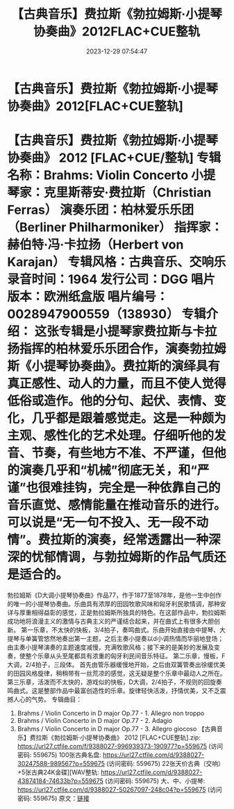 ﻿---
title: 【古典音乐】费拉斯《勃拉姆斯·小提琴协奏曲》2012FLAC+CUE整轨
date: 2023-12-29 07:54:47
categories: 古典音乐、新世纪、纯音雅乐
tags: 纯音雅乐
---
# 【古典音乐】费拉斯《勃拉姆斯·小提琴协奏曲》2012[FLAC+CUE整轨]

【古典音乐】费拉斯《勃拉姆斯·小提琴协奏曲》 2012
[FLAC+CUE/整轨]
专辑名称：Brahms: Violin Concerto
小提琴家：克里斯蒂安·费拉斯（Christian Ferras）
演奏乐团：柏林爱乐乐团（Berliner Philharmoniker）
指挥家：赫伯特·冯·卡拉扬（Herbert von Karajan）
专辑风格：古典音乐、交响乐
录音时间：1964
发行公司：DGG
唱片版本：欧洲纸盒版
唱片编号：0028947900559（138930）
专辑介绍：
这张专辑是小提琴家费拉斯与卡拉扬指挥的柏林爱乐乐团合作，演奏勃拉姆斯《小提琴协奏曲》。费拉斯的演绎具有真正感性、动人的力量，而且不使人觉得低俗或造作。他的分句、起伏、表情、变化，几乎都是跟着感觉走。这是一种颇为主观、感性化的艺术处理。仔细听他的发音、节奏，有些地方不准、不严谨，但他的演奏几乎和“机械”彻底无关，和“严谨”也很难挂钩，完全是一种依靠自己的音乐直觉、感情能量在推动音乐的进行。可以说是“无一句不投入、无一段不动情”。费拉斯的演奏，经常透露出一种深深的忧郁情调，与勃拉姆斯的作品气质还是适合的。
==========
勃拉姆斯《D大调小提琴协奏曲》作品77，作于1877至1878年，是他一生中创作的唯一的小提琴协奏曲。乐曲具有浓厚的田园牧歌风味和匈牙利民歌情调，那种安详与厚重相得益彰的感觉，正是勃拉姆斯所独具的特色。在这部作品中，勃拉姆斯成功地将浪漫主义的激情与古典主义的严谨结合起来，并在曲式上有很多大胆创新。
第一乐章，不太快的快板，3/4拍子，奏鸣曲式。乐曲开始直接由中提琴、大提琴与单簧管悠然地奏出第一主题，之后主奏小提奏以d小调热情而华丽地登场；由主奏小提琴演奏的主题速度减慢，充满牧歌风格；接下来的是美妙的发展及变奏，使整个乐章从头至尾都具有浓重的匈牙利民间音乐特征。
第二乐章，慢板，F大调，2/4拍子，三段体。
首先由管乐器缓慢地开始，之后由双簧管奏出徐缓优美的田园风格旋律，稍稍带有一丝荒凉的感觉，这无疑是整个乐章中最动人之所在。
第三乐章，活泼而不太快的，游戏似的快板，D大调，2/4拍子，不规则的回旋奏鸣曲式。这是整部作品中最富创造性的乐章。旋律轻快活泼，抒情优美，又不乏震撼人心的气势。
专辑曲目：
01. Brahms / Violin Concerto in D major Op.77 - 1. Allegro non
troppo
02. Brahms / Violin Concerto in D major Op.77 - 2. Adagio
03. Brahms / Violin Concerto in D major Op.77 - 3. Allegro
giocoso
【古典音乐】费拉斯《勃拉姆斯·小提琴协奏曲》 2012 [FLAC+CUE整轨].zip: https://url27.ctfile.com/f/9388027-996939373-190977?p=559675
(访问密码: 559675)
100张古典名盘: https://url27.ctfile.com/d/9388027-30247588-989567?p=559675
(访问密码: 559675)
22张天价古典（交响）+5张古典24K金碟][WAV整轨: https://url27.ctfile.com/d/9388027-43874184-74633b?p=559675
(访问密码: 559675)
大、中、小提琴: https://url27.ctfile.com/d/9388027-50267097-248c04?p=559675
(访问密码: 559675)
原文：[链接](https://blog.sina.com.cn/s/blog_1647c7e760103140h.html)